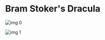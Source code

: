 # Bram Stoker's Dracula

![img 0](https://i.imgur.com/EOCLwyn.jpg)

![img 1](https://i.imgur.com/J4OuEfC.jpg)

